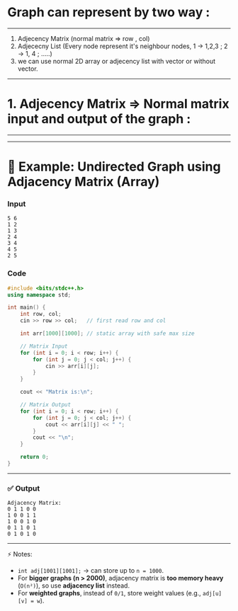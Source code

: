 # Graph can represent by two way : 
-----------------------------------
1. Adjecency Matrix (normal matrix => row , col)
2. Adjececny List (Every node represent it's neighbour nodes, 1 -> 1,2,3 ; 2 -> 1, 4 ; .....)
3. we can use normal 2D array or adjecency list with vector or without vector.

-----------------------------------------------------------------------------------------------



# 1. Adjecency Matrix => Normal matrix input and output of the graph : 
-----------------------------------------------


---

# 📌 Example: Undirected Graph using Adjacency Matrix (Array)

### Input

```
5 6
1 2
1 3
2 4
3 4
4 5
2 5
```

### Code

```cpp
#include <bits/stdc++.h>
using namespace std;

int main() {
    int row, col;
    cin >> row >> col;   // first read row and col

    int arr[1000][1000]; // static array with safe max size

    // Matrix Input
    for (int i = 0; i < row; i++) {
        for (int j = 0; j < col; j++) {
            cin >> arr[i][j];
        }
    }

    cout << "Matrix is:\n";

    // Matrix Output
    for (int i = 0; i < row; i++) {
        for (int j = 0; j < col; j++) {
            cout << arr[i][j] << " ";
        }
        cout << "\n";
    }

    return 0;
}
```



---

### ✅ Output

```
Adjacency Matrix:
0 1 1 0 0 
1 0 0 1 1 
1 0 0 1 0 
0 1 1 0 1 
0 1 0 1 0 
```

---

⚡ Notes:

* `int adj[1001][1001];` → can store up to `n = 1000`.
* For **bigger graphs (n > 2000)**, adjacency matrix is **too memory heavy** (`O(n²)`), so use **adjacency list** instead.
* For **weighted graphs**, instead of `0/1`, store weight values (e.g., `adj[u][v] = w`).
